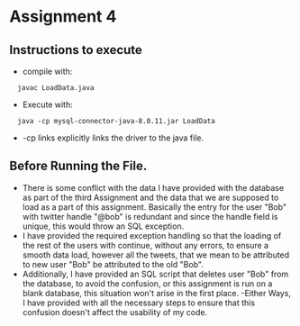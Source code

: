 # Assignment 4

## Instructions to execute
  - compile with:
  ````
    javac LoadData.java
  ````
  - Execute with:
  ````
    java -cp mysql-connector-java-8.0.11.jar LoadData
  ````
  - -cp links explicitly links the driver to the java file.

## Before Running the File.

  - There is some conflict with the data I have provided with the database as part of the third Assignment and the data that we are supposed to load as a part of this assignment.
    Basically the entry for the user "Bob" with twitter handle "@bob" is redundant and since the handle field is unique, this would throw an SQL exception.
  - I have provided the required exception handling so that the loading of the rest of the users with continue, without any errors, to ensure a smooth data load, however all the tweets, that we mean to be attributed to new user "Bob" be attributed to the old "Bob".
  - Additionally, I have provided an SQL script that deletes user "Bob" from the database, to avoid the confusion, or this assignment is run on a blank database, this situation won't arise in the first place.
  -Either Ways, I have provided with all the necessary steps to ensure that this confusion doesn't affect the usability of my code.
